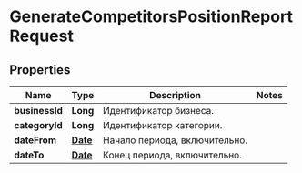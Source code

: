 

# GenerateCompetitorsPositionReportRequest

## Properties

Name | Type | Description | Notes
------------ | ------------- | ------------- | -------------
**businessId** | **Long** | Идентификатор бизнеса. | 
**categoryId** | **Long** | Идентификатор категории. | 
**dateFrom** | [**Date**](Date.md) | Начало периода, включительно. | 
**dateTo** | [**Date**](Date.md) | Конец периода, включительно. | 




